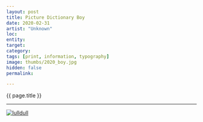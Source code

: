 ```yaml
---
layout: post
title: Picture Dictionary Boy
date: 2020-02-31
artist: "Unknown"
loc: 
entity: 
target: 
category: 
tags: [print, information, typography]
image: thumbs/2020_boy.jpg
hidden: false
permalink:

---
```




<div class="highlight2">{{ page.title }}</div>

---


<div class="post_image">
	<a href="{{ site.baseurl }}/images/posts/2020_boy/001.jpg" target="_blank">
	<img src="{{ site.baseurl }}/images/posts/2020_boy/001.jpg" alt="lulldull"></a>
</div>
